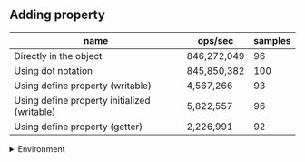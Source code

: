 ## Adding property

|name|ops/sec|samples|
|-|-|-|
|Directly in the object|846,272,049|96|
|Using dot notation|845,850,382|100|
|Using define property (writable)|4,567,266|93|
|Using define property initialized (writable)|5,822,557|96|
|Using define property (getter)|2,226,991|92|


<details>
<summary>Environment</summary>

* __Machine:__ linux x64 | 4 vCPUs | 7.6GB Mem
* __Run:__ Mon Nov 06 2023 14:49:18 GMT+0000 (Coordinated Universal Time)
</details>

<!--
{"environment":{"platform":"linux","arch":"x64","cpus":4,"totalMemory":7.6085662841796875},"benchmarks":[{"name":"Directly in the object","opsSec":846272049.4379532,"samples":6},{"name":"Using dot notation","opsSec":845850381.52686,"samples":10},{"name":"Using define property (writable)","opsSec":4567266.093081193,"samples":5},{"name":"Using define property initialized (writable)","opsSec":5822556.6862805225,"samples":6},{"name":"Using define property (getter)","opsSec":2226991.235838603,"samples":4}]}-->
